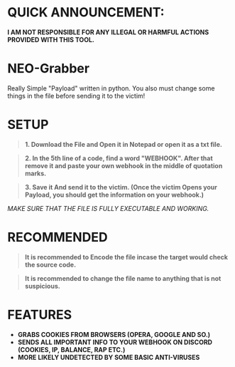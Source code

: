 # QUICK ANNOUNCEMENT:
**I AM NOT RESPONSIBLE FOR ANY ILLEGAL OR HARMFUL ACTIONS PROVIDED WITH THIS TOOL.**

# NEO-Grabber
 Really Simple "Payload" written in python. You also must change some things in the file before sending it to the victim!
# SETUP
>**1. Download the File and Open it in Notepad or open it as a txt file.**

>**2. In the 5th line of a code, find a word "WEBHOOK". After that remove it and paste your own webhook in the middle of quotation marks.**

>**3. Save it And send it to the victim. (Once the victim Opens your Payload, you should get the information on your webhook.)**

*MAKE SURE THAT THE FILE IS FULLY EXECUTABLE AND WORKING.*

# RECOMMENDED
>**It is recommended to Encode the file incase the target would check the source code.**

>**It is recommended to change the file name to anything that is not suspicious.**

# FEATURES
- **GRABS COOKIES FROM BROWSERS (OPERA, GOOGLE AND SO.)**
- **SENDS ALL IMPORTANT INFO TO YOUR WEBHOOK ON DISCORD (COOKIES, IP, BALANCE, RAP ETC.)**
- **MORE LIKELY UNDETECTED BY SOME BASIC ANTI-VIRUSES**

